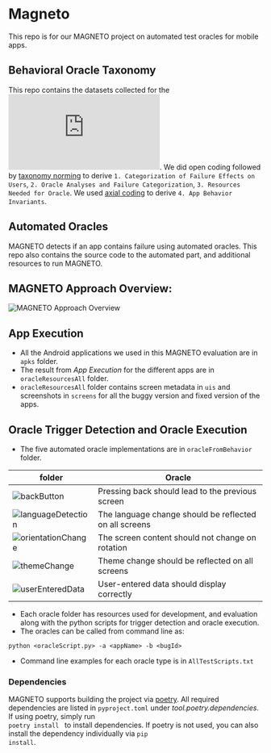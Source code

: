 # Magneto

This repo is for our MAGNETO project on automated test oracles for mobile apps.

## Behavioral Oracle Taxonomy
This repo contains the datasets collected for the ![behavioral oracle taxonomy](https://github.com/SageSELab/Magneto/blob/main/images/taxonomy.pdf). We did open coding followed by [taxonomy norming](https://docs.google.com/spreadsheets/d/15dbbp-zaFA_6UBr0IVcsuBHmfVG0gCDYwTP-SBpybzo/edit?usp=sharing) to derive `1. Categorization of Failure Effects on Users`, `2. Oracle Analyses and Failure Categorization`, `3. Resources Needed for Oracle`. We used [axial coding](https://docs.google.com/spreadsheets/d/1iddjAeBIdNvxcRswPsc1MG6jVpQXWIMrHJmr5aRgsyE/edit?usp=sharing) to derive `4. App Behavior Invariants`.

## Automated Oracles

MAGNETO detects if an app contains failure using automated oracles. This repo also contains the source code to the automated part, and additional resources to run MAGNETO.

## MAGNETO Approach Overview:

![MAGNETO Approach Overview](https://github.com/SageSELab/Magneto/blob/main/images/MAGNETO-overview.png)

## App Execution
* All the Android applications we used in this MAGNETO evaluation are in `apks` folder.
* The result from *App Execution* for the different apps are in `oracleResourcesAll` folder.
* `oracleResourcesAll` folder contains screen metadata in `uis` and screenshots in `screens` for all the buggy version and fixed version of the apps.

## Oracle Trigger Detection and Oracle Execution
* The five automated oracle implementations are in `oracleFromBehavior` folder.

| folder | Oracle |
|---|---|
|![backButton](https://github.com/SageSELab/Magneto/tree/main/oracleFromBehavior/backButton) | Pressing back should lead to the previous screen |
|![languageDetection](https://github.com/SageSELab/Magneto/tree/main/oracleFromBehavior/languageDetection) | The language change should be reflected on all screens |
|![orientationChange](https://github.com/SageSELab/Magneto/tree/main/oracleFromBehavior/orientationChange) | The screen content should not change on rotation |
|![themeChange](https://github.com/SageSELab/Magneto/tree/main/oracleFromBehavior/themeChange) | Theme change should be reflected on all screens |
|![userEnteredData](https://github.com/SageSELab/Magneto/tree/main/oracleFromBehavior/userEnteredData) | User-entered data should display correctly |

* Each oracle folder has resources used for development, and evaluation along with the python scripts for trigger detection and oracle execution.
* The oracles can be called from command line as:

`python <oracleScript.py> -a <appName> -b <bugId>`
* Command line examples for each oracle type is in `AllTestScripts.txt`

### Dependencies
MAGNETO supports building the project via [poetry](https://python-poetry.org/).
All required dependencies are listed in <code>pyproject.toml</code> under _tool.poetry.dependencies_.
If using poetry, simply run <code> poetry install </code> to install dependencies.
If poetry is not used, you can also install the dependency individually via <code>pip install</code>.
